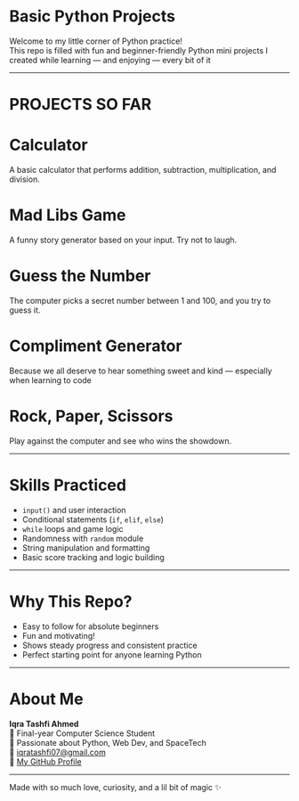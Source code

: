 #  Basic Python Projects

Welcome to my little corner of Python practice!  
This repo is filled with fun and beginner-friendly Python mini projects I created while learning — and enjoying — every bit of it 

---

# PROJECTS SO FAR

# Calculator  
A basic calculator that performs addition, subtraction, multiplication, and division.

# Mad Libs Game  
A funny story generator based on your input. Try not to laugh.

# Guess the Number  
The computer picks a secret number between 1 and 100, and you try to guess it.

# Compliment Generator  
Because we all deserve to hear something sweet and kind — especially when learning to code 

# Rock, Paper, Scissors  
Play against the computer and see who wins the showdown.

---

# Skills Practiced

- `input()` and user interaction
- Conditional statements (`if`, `elif`, `else`)
- `while` loops and game logic
- Randomness with `random` module
- String manipulation and formatting
- Basic score tracking and logic building

---

# Why This Repo?

- Easy to follow for absolute beginners
- Fun and motivating!
- Shows steady progress and consistent practice
- Perfect starting point for anyone learning Python

---

# About Me

**Iqra Tashfi Ahmed**  
🌟 Final-year Computer Science Student  
🌟 Passionate about Python, Web Dev, and SpaceTech  
🌟 [iqratashfi07@gmail.com](mailto:iqratashfi07@gmail.com)  
🌟 [My GitHub Profile](https://github.com/Iqratashfi)

---

Made with so much love, curiosity, and a lil bit of magic ✨
